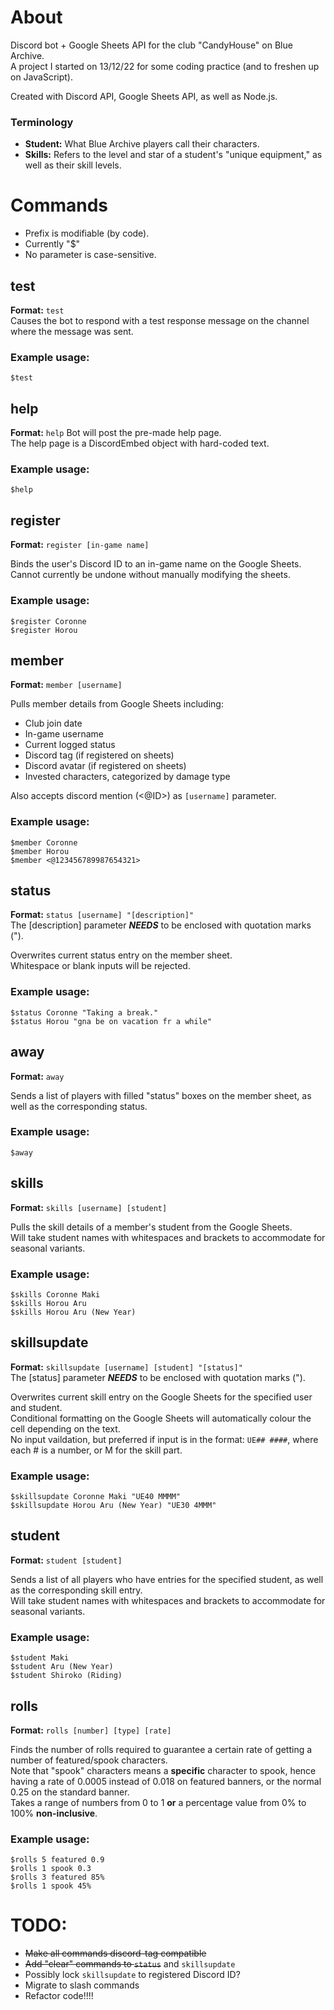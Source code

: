# About
Discord bot + Google Sheets API for the club "CandyHouse" on Blue Archive.  
A project I started on 13/12/22 for some coding practice (and to freshen up on JavaScript).  
  
Created with Discord API, Google Sheets API, as well as Node.js.

### Terminology
+ **Student:** What Blue Archive players call their characters.  
+ **Skills:** Refers to the level and star of a student's "unique equipment," as well as their skill levels.


# Commands
* Prefix is modifiable (by code).  
* Currently "$"  
* No parameter is case-sensitive.  


## test  
**Format:** `test`  
Causes the bot to respond with a test response message on the channel where the message was sent.  
### Example usage:  
```
$test
```

## help  
**Format:** `help`
Bot will post the pre-made help page.  
The help page is a DiscordEmbed object with hard-coded text.  
### Example usage:  
```
$help
```

## register  
**Format:** `register [in-game name]`  
  
Binds the user's Discord ID to an in-game name on the Google Sheets.  
Cannot currently be undone without manually modifying the sheets.  
### Example usage:  
```
$register Coronne  
$register Horou  
```

## member  
**Format:** `member [username]`  
  
Pulls member details from Google Sheets including:
- Club join date
- In-game username
- Current logged status
- Discord tag (if registered on sheets)  
- Discord avatar (if registered on sheets)
- Invested characters, categorized by damage type  

Also accepts discord mention (<@ID>) as `[username]` parameter.  
### Example usage:
```
$member Coronne
$member Horou
$member <@123456789987654321>
```

## status  
**Format:** `status [username] "[description]"`  
The [description] parameter ***NEEDS*** to be enclosed with quotation marks (").  
  
Overwrites current status entry on the member sheet.  
Whitespace or blank inputs will be rejected.  
### Example usage:  
```
$status Coronne "Taking a break."
$status Horou "gna be on vacation fr a while"
```

## away  
**Format:** `away`  
  
Sends a list of players with filled "status" boxes on the member sheet, as well as the corresponding status.  
### Example usage:  
```
$away
```

## skills  
**Format:** `skills [username] [student]`  
  
Pulls the skill details of a member's student from the Google Sheets.  
Will take student names with whitespaces and brackets to accommodate for seasonal variants.
### Example usage:  
```
$skills Coronne Maki
$skills Horou Aru
$skills Horou Aru (New Year)
```

## skillsupdate  
**Format:** `skillsupdate [username] [student] "[status]"`  
The [status] parameter ***NEEDS*** to be enclosed with quotation marks (").  
  
Overwrites current skill entry on the Google Sheets for the specified user and student.  
Conditional formatting on the Google Sheets will automatically colour the cell depending on the text.  
No input vaildation, but preferred if input is in the format: `UE## ####`, where each # is a number, or M for the skill part.
### Example usage:  
```
$skillsupdate Coronne Maki "UE40 MMMM"
$skillsupdate Horou Aru (New Year) "UE30 4MMM"
```  

## student  
**Format:** `student [student]`  
  
Sends a list of all players who have entries for the specified student, as well as the corresponding skill entry.  
Will take student names with whitespaces and brackets to accommodate for seasonal variants.  
### Example usage:
```
$student Maki
$student Aru (New Year)
$student Shiroko (Riding)
```  
  
## rolls
**Format:** `rolls [number] [type] [rate]`  
   
Finds the number of rolls required to guarantee a certain rate of getting a number of featured/spook characters.  
Note that "spook" characters means a **specific** character to spook, hence having a rate of 0.0005 instead of 0.018 on featured banners, or the normal 0.25 on the standard banner.  
Takes a range of numbers from 0 to 1 **or** a percentage value from 0% to 100% **non-inclusive**.
### Example usage:  
```
$rolls 5 featured 0.9
$rolls 1 spook 0.3  
$rolls 3 featured 85%
$rolls 1 spook 45%
```  
  
  
# TODO:
- ~~Make all commands discord-tag compatible~~
- ~~Add "clear" commands to `status`~~ and `skillsupdate`
- Possibly lock `skillsupdate` to registered Discord ID?
- Migrate to slash commands
- Refactor code!!!!
